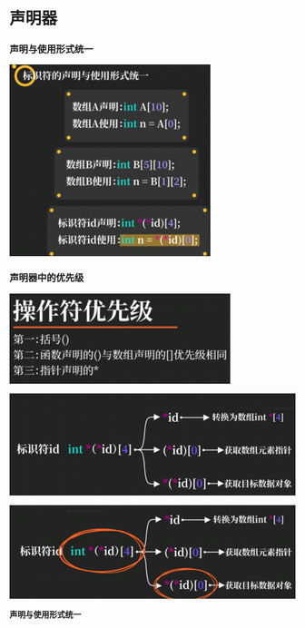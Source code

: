 # 声明器

### 声明与使用形式统一

<img src="images/image-20221208202141553.png" alt="image-20221208202141553" style="zoom:67%;" />

### 声明器中的优先级

<img src="images/image-20221208202147730.png" alt="image-20221208202147730" style="zoom:67%;" />

![image-20221208202153702](images/image-20221208202153702.png)

![image-20221208202159605](images/image-20221208202159605.png)

**声明与使用形式统一**

